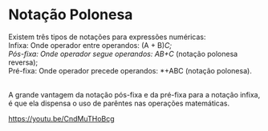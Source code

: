 # Notação Polonesa
Existem três tipos de notações para expressões numéricas:<br/>
Infixa: Onde operador entre operandos: (A + B)*C;<br/>
Pós-fixa: Onde operador segue operandos: AB+C* (notação polonesa reversa);<br/>
Pré-fixa: Onde operador precede operandos: *+ABC (notação polonesa).<br/><br/>

A grande vantagem da notação pós-fixa e da pré-fixa para a notação infixa, é que ela dispensa o uso de parêntes nas operações matemáticas.

https://youtu.be/CndMuTHoBcg
